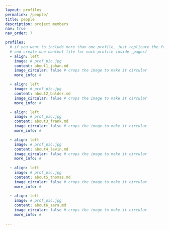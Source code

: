```yaml
---
layout: profiles
permalink: /people/
title: people
description: project members 
nav: true
nav_order: 7

profiles:
  # if you want to include more than one profile, just replicate the following block
  # and create one content file for each profile inside _pages/
  - align: left
    image: # prof_pic.jpg
    content: about1_johan.md
    image_circular: false # crops the image to make it circular
    more_info: #

  - align: left
    image: # prof_pic.jpg
    content: about2_balder.md
    image_circular: false # crops the image to make it circular
    more_info: #

  - align: left
    image: # prof_pic.jpg
    content: about3_frank.md
    image_circular: false # crops the image to make it circular
    more_info: #     

  - align: left
    image: # prof_pic.jpg
    content: about4_levin.md
    image_circular: false # crops the image to make it circular
    more_info: # 
    
  - align: left
    image: # prof_pic.jpg
    content: about5_thomas.md
    image_circular: false # crops the image to make it circular
    more_info: # 
       
  - align: left
    image: # prof_pic.jpg
    content: about6_sara.md
    image_circular: false # crops the image to make it circular
    more_info: #
             
---
```



